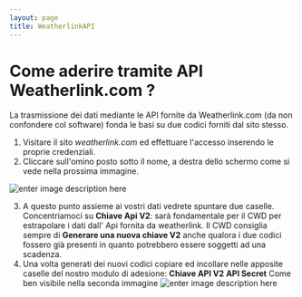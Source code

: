 ```yaml
---
layout: page
title: WeatherlinkAPI
---
```


# Come aderire tramite  API Weatherlink.com ? 
La trasmissione dei dati mediante le API fornite da Weatherlink.com (da non confondere col software) fonda le basi su due codici forniti dal sito stesso. 
1) Visitare il sito *weatherlink.com* ed effettuare l'accesso inserendo le proprie credenziali.
2) Cliccare sull'omino posto sotto il nome, a destra dello schermo come si vede nella prossima immagine.

![enter image description here](https://i.ibb.co/Rhmxj8L/weatherlink.png)

3) A questo punto assieme ai vostri dati vedrete spuntare due caselle. Concentriamoci su **Chiave Api V2**: sarà fondamentale per il CWD per estrapolare i dati dall' Api fornita da weatherlink. 
Il CWD consiglia sempre di **Generare una nuova chiave V2** anche qualora i due codici fossero già presenti in quanto potrebbero essere soggetti ad una scadenza. 
4) Una volta generati dei nuovi codici copiare ed incollare nelle apposite caselle del nostro modulo di adesione: 
        **Chiave API V2**
        **API Secret**
        Come ben visibile nella seconda immagine
        ![enter image description here](https://i.ibb.co/xmRK8Hz/weatherlink-2.png)
